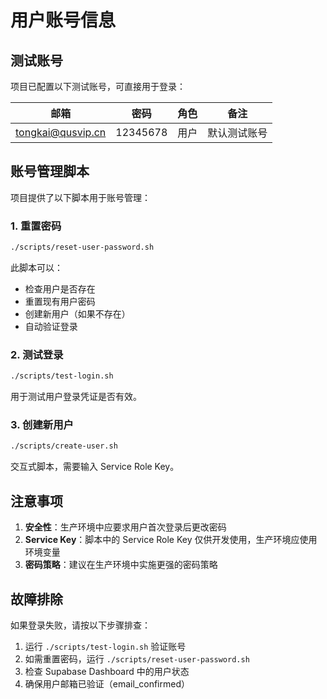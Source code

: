 # 用户账号信息

## 测试账号

项目已配置以下测试账号，可直接用于登录：

| 邮箱 | 密码 | 角色 | 备注 |
|------|------|------|------|
| tongkai@qusvip.cn | 12345678 | 用户 | 默认测试账号 |

## 账号管理脚本

项目提供了以下脚本用于账号管理：

### 1. 重置密码
```bash
./scripts/reset-user-password.sh
```
此脚本可以：
- 检查用户是否存在
- 重置现有用户密码
- 创建新用户（如果不存在）
- 自动验证登录

### 2. 测试登录
```bash
./scripts/test-login.sh
```
用于测试用户登录凭证是否有效。

### 3. 创建新用户
```bash
./scripts/create-user.sh
```
交互式脚本，需要输入 Service Role Key。

## 注意事项

1. **安全性**：生产环境中应要求用户首次登录后更改密码
2. **Service Key**：脚本中的 Service Role Key 仅供开发使用，生产环境应使用环境变量
3. **密码策略**：建议在生产环境中实施更强的密码策略

## 故障排除

如果登录失败，请按以下步骤排查：

1. 运行 `./scripts/test-login.sh` 验证账号
2. 如需重置密码，运行 `./scripts/reset-user-password.sh`
3. 检查 Supabase Dashboard 中的用户状态
4. 确保用户邮箱已验证（email_confirmed）